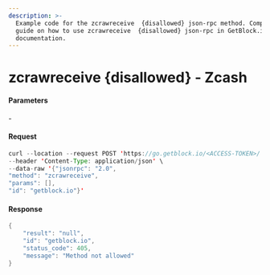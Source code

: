 ```yaml
---
description: >-
  Example code for the zcrawreceive  {disallowed} json-rpc method. Сomplete
  guide on how to use zcrawreceive  {disallowed} json-rpc in GetBlock.io Web3
  documentation.
---
```


# zcrawreceive {disallowed} - Zcash

#### Parameters

\-

#### Request

```java
curl --location --request POST 'https://go.getblock.io/<ACCESS-TOKEN>/' \
--header 'Content-Type: application/json' \
--data-raw '{"jsonrpc": "2.0",
"method": "zcrawreceive",
"params": [],
"id": "getblock.io"}'
```

#### Response

```java
{
    "result": "null",
    "id": "getblock.io",
    "status_code": 405,
    "message": "Method not allowed"
}
```
